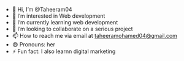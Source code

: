 - 👋 Hi, I’m @Taheeram04
- 👀 I’m interested in Web development
- 🌱 I’m currently learning web development
- 💞️ I’m looking to collaborate on a serious project
- 📫 How to reach me via email at taheeramohamed04@gmail.com
- 😄 Pronouns: her
- ⚡ Fun fact: I also learnn digital marketing

<!---
Taheeram04/Taheeram04 is a ✨ special ✨ repository because its `README.md` (this file) appears on your GitHub profile.
You can click the Preview link to take a look at your changes.
--->
